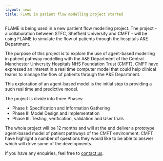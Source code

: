 ```yaml
---
layout: news
title: FLAME in patient flow modelling project started
---
```

FLAME is being used in a new partient flow modelling project. The project - a collaboration between STFC, Sheffield University and CMFT - will be using FLAME to simulate the flow of patients through the hospitals A&E Department.

The purpose of this project is to explore the use of agent-based modelling in patient pathway modelling with the A&E Department of the Central Manchester University Hospitals NHS Foundation Trust (CMFT). CMFT have expressed an interest in a real time computer model that could help clinical teams to manage the flow of patients through the A&E Department.

This exploration of an agent-based model is the initial step to providing a such real time and predictive model.

The project is divide into three Phases:

 * Phase I: Specification and Information Gathering
 * Phase II: Model Design and Implementation
 * Phase III: Testing, verification, validation and User trials

The whole project will be 12 months and will at the end deliver a prototype agent-based model of patient pathways of the CMFT environment. CMFT have highlight a number of questions they would like to be able to answer which will drive some of the developments.

If you have any enquiries, feel free to [contact us](/contact/).
